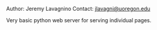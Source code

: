 Author: Jeremy Lavagnino
Contact: jlavagni@uoregon.edu

Very basic python web server for serving individual pages.
